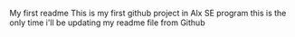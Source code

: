 My first readme
This is my first github project in Alx SE program this is the only time i'll be updating my readme file from Github

